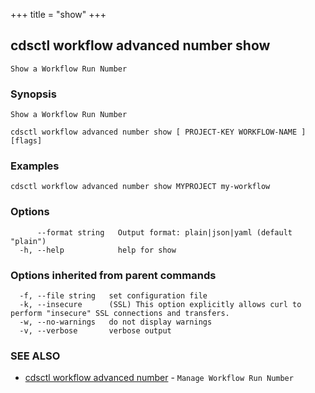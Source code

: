 +++
title = "show"
+++
## cdsctl workflow advanced number show

`Show a Workflow Run Number`

### Synopsis

`Show a Workflow Run Number`

```
cdsctl workflow advanced number show [ PROJECT-KEY WORKFLOW-NAME ] [flags]
```

### Examples

```
cdsctl workflow advanced number show MYPROJECT my-workflow
```

### Options

```
      --format string   Output format: plain|json|yaml (default "plain")
  -h, --help            help for show
```

### Options inherited from parent commands

```
  -f, --file string   set configuration file
  -k, --insecure      (SSL) This option explicitly allows curl to perform "insecure" SSL connections and transfers.
  -w, --no-warnings   do not display warnings
  -v, --verbose       verbose output
```

### SEE ALSO

* [cdsctl workflow advanced number](/cli/cdsctl/workflow/advanced/number/)	 - `Manage Workflow Run Number`

